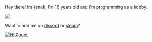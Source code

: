Hey there!
Im Janek, I'm 16 years old and I'm programming as a hobby.

![](https://i.imgur.com/ZguuPZU.gif)

Want to add me on [discord](https://dsc.bio/superyu1337/ "discord") or [steam](https://steamcommunity.com/id/superyu1337/ "steam")?



[![HitCount](http://hits.dwyl.com/Superyu1337/{project}.svg)](http://hits.dwyl.com/Superyu1337/{project})

